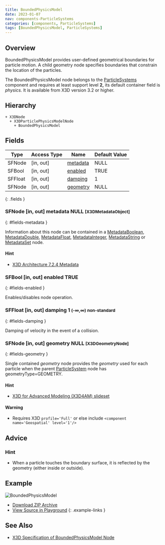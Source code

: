 ```yaml
---
title: BoundedPhysicsModel
date: 2023-01-07
nav: components-ParticleSystems
categories: [components, ParticleSystems]
tags: [BoundedPhysicsModel, ParticleSystems]
---
```

<style>
.post h3 {
  word-spacing: 0.2em;
}
</style>

## Overview

BoundedPhysicsModel provides user-defined geometrical boundaries for particle motion. A child geometry node specifies boundaries that constrain the location of the particles.

The BoundedPhysicsModel node belongs to the [ParticleSystems](/x_ite/components/overview/#particlesystems) component and requires at least support level **2,** its default container field is *physics.* It is available from X3D version 3.2 or higher.

## Hierarchy

```
+ X3DNode
  + X3DParticlePhysicsModelNode
    + BoundedPhysicsModel
```

## Fields

| Type | Access Type | Name | Default Value |
| ---- | ----------- | ---- | ------------- |
| SFNode | [in, out] | [metadata](#fields-metadata) | NULL  |
| SFBool | [in, out] | [enabled](#fields-enabled) | TRUE |
| SFFloat | [in, out] | [damping](#fields-damping) | 1  |
| SFNode | [in, out] | [geometry](#fields-geometry) | NULL  |
{: .fields }

### SFNode [in, out] **metadata** NULL <small>[X3DMetadataObject]</small>
{: #fields-metadata }

Information about this node can be contained in a [MetadataBoolean](/x_ite/components/core/metadataboolean/), [MetadataDouble](/x_ite/components/core/metadatadouble/), [MetadataFloat](/x_ite/components/core/metadatafloat/), [MetadataInteger](/x_ite/components/core/metadatainteger/), [MetadataString](/x_ite/components/core/metadatastring/) or [MetadataSet](/x_ite/components/core/metadataset/) node.

#### Hint

- [X3D Architecture 7.2.4 Metadata](https://www.web3d.org/specifications/X3Dv4/ISO-IEC19775-1v4-IS/Part01/components/core.html#Metadata)

### SFBool [in, out] **enabled** TRUE
{: #fields-enabled }

Enables/disables node operation.

### SFFloat [in, out] **damping** 1 <small>(-∞,∞)</small> <small class="blue">non-standard</small>
{: #fields-damping }

Damping of velocity in the event of a collision.

### SFNode [in, out] **geometry** NULL <small>[X3DGeometryNode]</small>
{: #fields-geometry }

Single contained *geometry* node provides the *geometry* used for each particle when the parent [ParticleSystem](/x_ite/components/particlesystems/particlesystem/) node has geometryType=GEOMETRY.

#### Hint

- [X3D for Advanced Modeling (X3D4AM) slideset](https://x3dgraphics.com/slidesets/X3dForAdvancedModeling/GeospatialComponentX3dEarth.pdf)

#### Warning

- Requires X3D `profile='Full'` or else include `<component name='Geospatial' level='1'/>`

## Advice

### Hint

- When a particle touches the boundary surface, it is reflected by the geometry (either inside or outside).

## Example

<x3d-canvas class="xr-button-br" src="https://create3000.github.io/media/examples/ParticleSystems/BoundedPhysicsModel/BoundedPhysicsModel.x3d" contentScale="auto" update="auto">
  <img src="https://create3000.github.io/media/examples/ParticleSystems/BoundedPhysicsModel/screenshot.avif" alt="BoundedPhysicsModel"/>
</x3d-canvas>

- [Download ZIP Archive](https://create3000.github.io/media/examples/ParticleSystems/BoundedPhysicsModel/BoundedPhysicsModel.zip)
- [View Source in Playground](/x_ite/playground/?url=https://create3000.github.io/media/examples/ParticleSystems/BoundedPhysicsModel/BoundedPhysicsModel.x3d)
{: .example-links }

## See Also

- [X3D Specification of BoundedPhysicsModel Node](https://www.web3d.org/documents/specifications/19775-1/V4.0/Part01/components/particleSystems.html#BoundedPhysicsModel)
